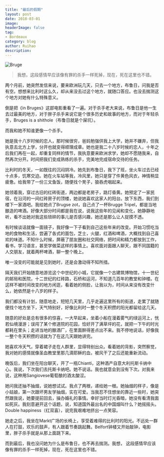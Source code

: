 ```yaml
---
title: "最后的假期"
layout: post
date: 2018-03-01
image: 
headerImage: false
tag:
- Bordeaux
category: blog
author: Ruihao
description: 
---
```


![Bruge](https://github.com/ruihqiu/ruihqiu.github.io/blob/master/assets/images/Bruge.jpg?raw=true)

<div class="breaker"></div>

> 我想，这段感情早应该像有罪的杀手一样死掉，现在，死在这里也不错。

<div class="breaker"></div>

两个月前，她突然发信来说，要来欧洲玩几天，只去一个地方，布鲁日，问我是否有空。想想来比利时这么久，却从来没去过这个地方，就随口答应。也没去揣测这个地方对她有什么特殊意义。

倒是把《in Bruges》这部电影重看了一遍。对于杀手老大来说，布鲁日是他一生去过最美的地方，对于胖子杀手来说它是个很多历史和故事的地方，而对于年轻杀手，Bruges is a shithole（布鲁日就是个屎坑）。

而我和她不知谁更像一个杀手。

她是我十八岁时候的恋人，那时候很穷，爸妈勉强供我上大学，她并不嫌弃，但我执意去北方上学，分开也就变得顺理成章。她也是我二十八岁时候的恋人，十年之后我们再在一起，却重复同样的情节，我执意要来欧洲求学，她却不愿随我来，自然再次分开。时间把我们变成熟练的杀手，完美地完成宿命交待的任务。

<div class="breaker"></div>

比利时的冬天，一如既往的沉闷阴冷。她先到布鲁日，我下了班，坐火车过去已经十点多，饥寒交迫。她在火车站等我，冷风里，她只是穿了件黄色风衣，神情稍显疲惫。给我带了一份三文鱼饭，随便找个凳子，狼吞虎咽起来。

她领着我，穿过古旧的红砖街道，两边都是老房子，路灯昏黄。她预定了一家民宿，在沿河的一间红砖房子的顶楼，她说她喜欢这家人的阳台。放下东西，我们到楼下一家酒吧。我给她点了Brugse zot，自己点了一杯Brugge Tripel，都是当地酿造的啤酒。好像大部分时间都是我在说，说我这些年的见闻和变化，她静静地听，看不出她对我这些琐碎的事儿是否感兴趣，她还是那么让人捉摸不透。

有时候谈话就像一面镜子，我好像一下子看到自己这些年来的改变。开始习惯吃当地的食物和生活，尝遍了各式的面包，芝士，火腿，红酒和啤酒，大概找到自己喜欢的味道。不知什么时候，屏蔽了朋友圈和社交网络，把时间和精力都放到工作，看书，学习语言，甚至学做菜这样的事情上。喜欢面对面跟人聊天，跟不同国籍的人交朋友，就着两杯啤酒，聊一整个晚上。

唯一没变的可能就是见到她时，还是会激动得不知所措。

隔天我们开始随意地游览这个中世纪的小城，它就像一个古建筑博物馆，十一世纪的邮局和医院，十二世纪的红砖路，石桥和运河，不知道几百年的教堂和钟楼。在这样不被时间改变的地方闲逛，看着她的侧脸，让我以为，时间从来没有改变什么，她依然是十八岁的样子。

我们都没有计划，随意地走，短短几天里，几乎走遍这里所有的街道，走累了就随便找个地方坐下，天气特别好，好像比利时一整个冬天积攒的阳光都留给这几天。

随意的好处是总有很多的惊喜，一大早起来，坐着小船在漫着雾气的绿运河上，恍若仙境漫游；误闯了某个修道院的花园，恰好开了满草坪的花，就把一下午的时光都耗在里头；走进当地的酿酒厂，在里面醉得差点出不来。我不停地说话，好像我一整个冬天积攒的话就为了在这几天跟她讲完。

她喜欢冷天气，穿着裙子走在人群里，显得特别出众。看着她的背影，突然察觉，我对她的感情就像圣血教堂里那几滴耶稣的血，被风干了之后还能重新流动。

晚饭后，我们坐在阳台聊天，开了一瓶Chianti，这种酒产自意大利托斯卡纳中心。我说，下次我们去托斯卡纳吧。她不说话。我也就意会到没有下次。对我来说，这种用Sangiovese葡萄酿的酒太酸涩。

她问我还抽不抽烟，说她想试试。我点了两根，递给她一根。她抽烟的样子，像是小姑娘，第一次跟坏男友学抽烟，实在可爱。当我忍不住想坐的靠近一些时，她突然跟我说，她要提前回去，操办婚礼的事情。幸好当时灯光昏暗，她没有看清我面如死灰。我刻意避开这个话题，说，知道国外最出名的中国烟叫什么？她摇摇头。Double happiness（红双喜），说完我艰难地挤出一点笑容。

<div class="breaker"></div>

她走之后，我坐在Markt广场的长椅上，享受着难得的比利时的阳光。不远处一群人在打鼓，欢乐的鼓声，有人跟着节奏跳起舞。Belfort钟楼又开始敲钟，电影里，胖子杀手就是从那上面跳下来。

而到最后，我也没问她为什么是布鲁日，也不再去揣测。我想， 这段感情早应该像有罪的杀手一样死掉，现在，死在这里也不错。

<div class="breaker"></div>